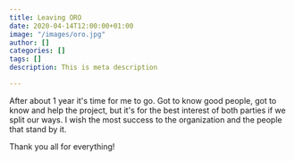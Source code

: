 ```yaml
---
title: Leaving ORO
date: 2020-04-14T12:00:00+01:00
image: "/images/oro.jpg"
author: []
categories: []
tags: []
description: This is meta description

---
```

After about 1 year it's time for me to go. Got to know good people, got to know and help the project, but it's for the best interest of both parties if we split our ways. I wish the most success to the organization and the people that stand by it. 

Thank you all for everything!